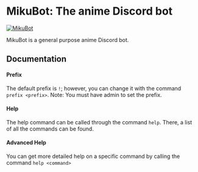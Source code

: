 # MikuBot: The anime Discord bot

[![MikuBot](https://discordbots.org/api/widget/status/512354713602228265.png)](https://discordbots.org/bot/512354713602228265)

MikuBot is a general purpose anime Discord bot.

## Documentation

#### Prefix

The default prefix is `!`; however, you can change it with the command `prefix <prefix>`.
Note: You must have admin to set the prefix.

#### Help

The help command can be called through the command `help`. There, a list of all the commands can be found.

#### Advanced Help

You can get more detailed help on a specific command by calling the command `help <command>`
